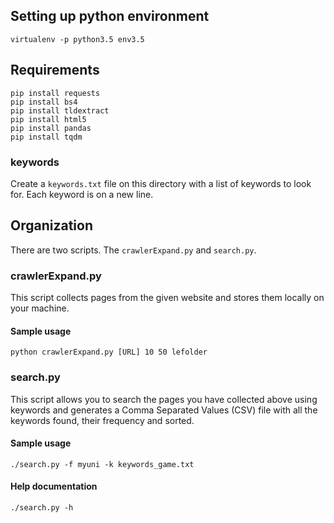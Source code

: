 ## Setting up python environment
```
virtualenv -p python3.5 env3.5
```

## Requirements
```
pip install requests
pip install bs4
pip install tldextract
pip install html5
pip install pandas
pip install tqdm
```

### keywords
Create a `keywords.txt` file on this directory with a list of keywords to look for. Each keyword is on a new line.

## Organization

There are two scripts. The `crawlerExpand.py` and `search.py`.


### crawlerExpand.py

This script collects pages from the given website and stores them locally on your
machine.

#### Sample usage
```
python crawlerExpand.py [URL] 10 50 lefolder
```

### search.py

This script allows you to search the pages you have collected above using keywords
and generates a Comma Separated Values (CSV) file with all the keywords found,
their frequency and sorted.

#### Sample usage
```
./search.py -f myuni -k keywords_game.txt
```

####  Help documentation
```
./search.py -h
```
